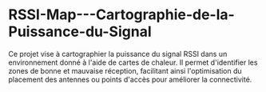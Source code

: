 # RSSI-Map---Cartographie-de-la-Puissance-du-Signal
Ce projet vise à cartographier la puissance du signal RSSI dans un environnement donné à l'aide de cartes de chaleur. Il permet d'identifier les zones de bonne et mauvaise réception, facilitant ainsi l'optimisation du placement des antennes ou points d'accès pour améliorer la connectivité.
